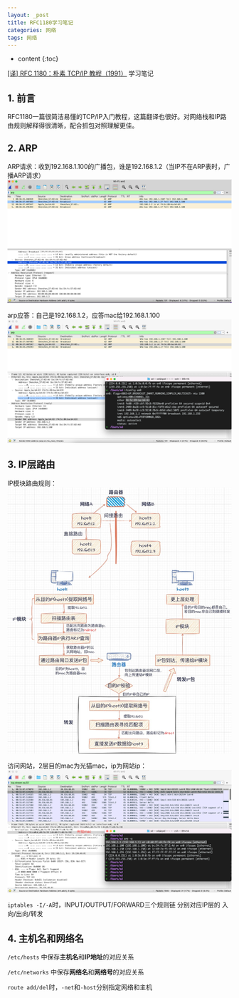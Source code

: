 ```yaml
---
layout: _post
title: RFC1180学习笔记
categories: 网络
tags: 网络
---
```


* content
{:toc}

[[译] RFC 1180：朴素 TCP/IP 教程（1991）](http://arthurchiao.art/blog/rfc1180-a-tcp-ip-tutorial-zh/) 学习笔记



## 1. 前言

RFC1180一篇很简洁易懂的TCP/IP入门教程，这篇翻译也很好。对网络栈和IP路由规则解释得很清晰，配合抓包对照理解更佳。

## 2. ARP

ARP请求：收到192.168.1.100的广播包，谁是192.168.1.2（当IP不在ARP表时，广播ARP请求）
![2023-05-13-20230513083912](/images/2023-05-13-20230513083912.png)

arp应答：自己是192.168.1.2，应答mac给192.168.1.100
![2023-05-13-20230513084048](/images/2023-05-13-20230513084048.png)

## 3. IP层路由

IP模块路由规则：
![2023-05-13-ip-route](/images/2023-05-13-ip-route.jpg)

访问网站，2层目的mac为光猫mac，ip为网站ip：
![2023-05-13-20230513085740](/images/2023-05-13-20230513085740.png)

`iptables -I/-A`时，INPUT/OUTPUT/FORWARD三个规则链 分别对应IP层的 入向/出向/转发

## 4. 主机名和网络名

`/etc/hosts` 中保存**主机名**和**IP地址**的对应关系

`/etc/networks` 中保存**网络名**和**网络号**的对应关系

`route add/del`时，`-net`和`-host`分别指定网络和主机
